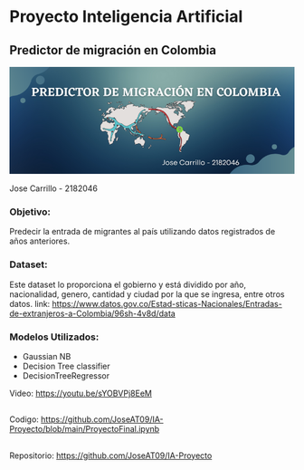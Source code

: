 # Proyecto Inteligencia Artificial
## Predictor de migración en Colombia

![image](https://github.com/JoseAT09/IA-Proyecto/blob/main/Banner.png)

Jose Carrillo - 2182046

### Objetivo:
Predecir la entrada de migrantes al país utilizando datos registrados de años anteriores.

### Dataset:
Este dataset lo proporciona el gobierno y está dividido por año, nacionalidad, genero, cantidad y ciudad por la que se ingresa, entre otros datos.
link: https://www.datos.gov.co/Estad-sticas-Nacionales/Entradas-de-extranjeros-a-Colombia/96sh-4v8d/data

### Modelos Utilizados:
- Gaussian NB
- Decision Tree classifier
- DecisionTreeRegressor

Video: https://youtu.be/sYOBVPj8EeM
##
Codigo: https://github.com/JoseAT09/IA-Proyecto/blob/main/ProyectoFinal.ipynb
##
Repositorio: https://github.com/JoseAT09/IA-Proyecto
